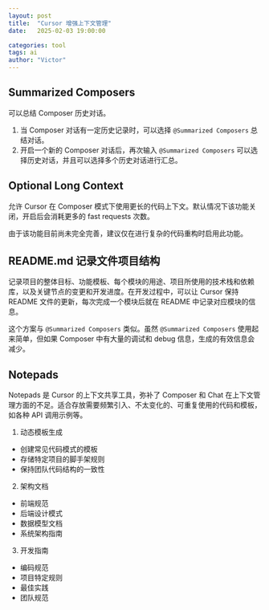 ```yaml
---
layout: post
title:  "Cursor 增强上下文管理"
date:   2025-02-03 19:00:00

categories: tool
tags: ai
author: "Victor"
---
```


## Summarized Composers

可以总结 Composer 历史对话。

1. 当 Composer 对话有一定历史记录时，可以选择 `@Summarized Composers` 总结对话。
2. 开启一个新的 Composer 对话后，再次输入 `@Summarized Composers` 可以选择历史对话，并且可以选择多个历史对话进行汇总。

## Optional Long Context

允许 Cursor 在 Composer 模式下使用更长的代码上下文。默认情况下该功能关闭，开启后会消耗更多的 fast requests 次数。

由于该功能目前尚未完全完善，建议仅在进行复杂的代码重构时启用此功能。

## README.md 记录文件项目结构

记录项目的整体目标、功能模板、每个模块的用途、项目所使用的技术栈和依赖库，以及关键节点的变更和开发进度。在开发过程中，可以让 Cursor 保持 README 文件的更新，每次完成一个模块后就在 README 中记录对应模块的信息。

这个方案与 `@Summarized Composers` 类似。虽然 `@Summarized Composers` 使用起来简单，但如果 Composer 中有大量的调试和 debug 信息，生成的有效信息会减少。

## Notepads

Notepads 是 Cursor 的上下文共享工具，弥补了 Composer 和 Chat 在上下文管理方面的不足。适合存放需要频繁引入、不太变化的、可重复使用的代码和模板，如各种 API 调用示例等。

1. 动态模板生成
  * 创建常见代码模式的模板
  * 存储特定项目的脚手架规则
  * 保持团队代码结构的一致性
2. 架构文档
  * 前端规范
  * 后端设计模式
  * 数据模型文档
  * 系统架构指南
3. 开发指南
  * 编码规范
  * 项目特定规则
  * 最佳实践
  * 团队规范
